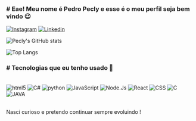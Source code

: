 

### # Eae! Meu nome é Pedro Pecly e esse é o meu perfil seja bem vindo 😉

[![Instagram](https://img.shields.io/badge/Instagram-E4405F?style=for-the-badge&logo=instagram&logoColor=white)](https://www.instagram.com/pedropecly_/)
[![Linkedin](https://img.shields.io/badge/LinkedIn-0077B5?style=for-the-badge&logo=linkedin&logoColor=white)](https://www.linkedin.com/in/pedro-pecly-096277308/)

![Pecly's GitHub stats](https://github-readme-stats.vercel.app/api?username=pedroPecly&show_icons=true&theme=dracula)

![Top Langs](https://github-readme-stats.vercel.app/api/top-langs/?username=pedroPecly&layout=compact&theme=dracula)


### # Tecnologias que eu tenho usado 🤙

<div style="display: inline_block"><br/>
    <img align="center" alt="html5" src="https://img.shields.io/badge/HTML5-E34F26?style=for-the-badge&logo=html5&logoColor=white"> 
    <img align="center" alt="C#" src="https://img.shields.io/badge/C%23-239120?style=for-the-badge&logo=c-sharp&logoColor=white"> 
    <img align="center" alt="python" src="https://img.shields.io/badge/Python-3776AB?style=for-the-badge&logo=python&logoColor=white"> 
    <img align="center" alt="JavaScript" src="https://img.shields.io/badge/JavaScript-F7DF1E?style=for-the-badge&logo=javascript&logoColor=black"> 
    <img align="center" alt="Node.Js" src="https://img.shields.io/badge/Node.js-43853D?style=for-the-badge&logo=node.js&logoColor=white"> 
    <img align="center" alt="React" src="https://img.shields.io/badge/React-20232A?style=for-the-badge&logo=react&logoColor=61DAFB">
    <img align="center" alt="CSS" src="https://img.shields.io/badge/CSS3-1572B6?style=for-the-badge&logo=css3&logoColor=white"> 
    <img align="center" alt="C" src="https://img.shields.io/badge/C-00599C?style=for-the-badge&logo=c&logoColor=white">
    <img align="center" alt="JAVA" src="https://img.shields.io/badge/Java-ED8B00?style=for-the-badge&logo=openjdk&logoColor=white">
    
</div><br/>

Nasci curioso e pretendo continuar sempre evoluindo !
